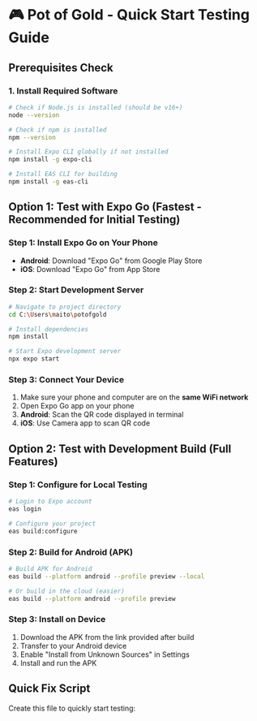 # 🎮 Pot of Gold - Quick Start Testing Guide

## Prerequisites Check

### 1. Install Required Software
```bash
# Check if Node.js is installed (should be v16+)
node --version

# Check if npm is installed
npm --version

# Install Expo CLI globally if not installed
npm install -g expo-cli

# Install EAS CLI for building
npm install -g eas-cli
```

## Option 1: Test with Expo Go (Fastest - Recommended for Initial Testing)

### Step 1: Install Expo Go on Your Phone
- **Android**: Download "Expo Go" from Google Play Store
- **iOS**: Download "Expo Go" from App Store

### Step 2: Start Development Server
```bash
# Navigate to project directory
cd C:\Users\maito\potofgold

# Install dependencies
npm install

# Start Expo development server
npx expo start
```

### Step 3: Connect Your Device
1. Make sure your phone and computer are on the **same WiFi network**
2. Open Expo Go app on your phone
3. **Android**: Scan the QR code displayed in terminal
4. **iOS**: Use Camera app to scan QR code

## Option 2: Test with Development Build (Full Features)

### Step 1: Configure for Local Testing
```bash
# Login to Expo account
eas login

# Configure your project
eas build:configure
```

### Step 2: Build for Android (APK)
```bash
# Build APK for Android
eas build --platform android --profile preview --local

# Or build in the cloud (easier)
eas build --platform android --profile preview
```

### Step 3: Install on Device
1. Download the APK from the link provided after build
2. Transfer to your Android device
3. Enable "Install from Unknown Sources" in Settings
4. Install and run the APK

## Quick Fix Script

Create this file to quickly start testing: